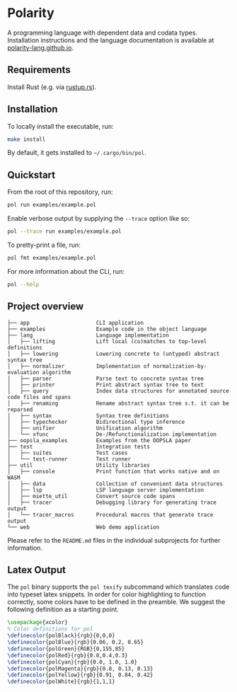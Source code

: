 # Polarity

A programming language with dependent data and codata types.
Installation instructions and the language documentation is available at [polarity-lang.github.io](https://polarity-lang.github.io/).

## Requirements

Install Rust (e.g. via [rustup.rs](https://rustup.rs/)).

## Installation

To locally install the executable, run:

```sh
make install
```

By default, it gets installed to `~/.cargo/bin/pol`.

## Quickstart

From the root of this repository, run:

```sh
pol run examples/example.pol
```

Enable verbose output by supplying the `--trace` option like so:

```sh
pol --trace run examples/example.pol
```

To pretty-print a file, run:

```sh
pol fmt examples/example.pol
```

For more information about the CLI, run:

```sh
pol --help
```

## Project overview

```text
├── app                     CLI application
├── examples                Example code in the object language
├── lang                    Language implementation
│   ├── lifting             Lift local (co)matches to top-level definitions
│   ├── lowering            Lowering concrete to (untyped) abstract syntax tree
│   ├── normalizer          Implementation of normalization-by-evaluation algorithm
│   ├── parser              Parse text to concrete syntax tree
│   ├── printer             Print abstract syntax tree to text
│   ├── query               Index data structures for annotated source code files and spans
│   ├── renaming            Rename abstract syntax tree s.t. it can be reparsed
│   ├── syntax              Syntax tree definitions
│   ├── typechecker         Bidirectional type inference
│   ├── unifier             Unification algorithm
│   └── xfunc               De-/Refunctionalization implementation
├── oopsla_examples         Examples from the OOPSLA paper
├── test                    Integration tests
│   ├── suites              Test cases
│   └── test-runner         Test runner
├── util                    Utility libraries
│   ├── console             Print function that works native and on WASM
│   ├── data                Collection of convenient data structures
│   ├── lsp                 LSP language server implementation
│   ├── miette_util         Convert source code spans
│   ├── tracer              Debugging library for generating trace output
│   └── tracer_macros       Procedural macros that generate trace output
└── web                     Web demo application
```

Please refer to the `README.md` files in the individual subprojects for further information.

## Latex Output

The `pol` binary supports the `pol texify` subcommand which translates code into typeset latex snippets.
In order for color highlighting to function correctly, some colors have to be defined in the preamble. We suggest the following definition as a starting point.

```tex
\usepackage{xcolor}
% Color definitions for pol
\definecolor{polBlack}{rgb}{0,0,0}
\definecolor{polBlue}{rgb}{0.06, 0.2, 0.65}
\definecolor{polGreen}{RGB}{0,155,85}
\definecolor{polRed}{rgb}{0.8,0.4,0.3}
\definecolor{polCyan}{rgb}{0.0, 1.0, 1.0}
\definecolor{polMagenta}{rgb}{0.8, 0.13, 0.13}
\definecolor{polYellow}{rgb}{0.91, 0.84, 0.42}
\definecolor{polWhite}{rgb}{1,1,1}
```
